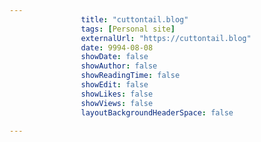 ---
                title: "cuttontail.blog"
                tags: [Personal site]
                externalUrl: "https://cuttontail.blog"
                date: 9994-08-08
                showDate: false
                showAuthor: false
                showReadingTime: false
                showEdit: false
                showLikes: false
                showViews: false
                layoutBackgroundHeaderSpace: false
                ---
